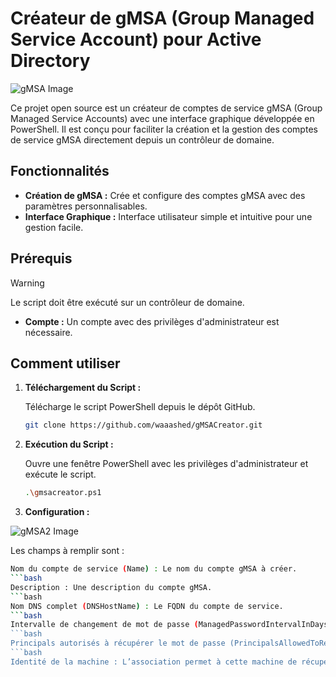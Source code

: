 # Créateur de gMSA (Group Managed Service Account) pour Active Directory

![gMSA Image](https://i.postimg.cc/TP7RPQf8/logogmsa.jpg) <!-- Remplace ce lien par une image pertinente pour ton projet -->

Ce projet open source est un créateur de comptes de service gMSA (Group Managed Service Accounts) avec une interface graphique développée en PowerShell. Il est conçu pour faciliter la création et la gestion des comptes de service gMSA directement depuis un contrôleur de domaine.

## Fonctionnalités

- **Création de gMSA :** Crée et configure des comptes gMSA avec des paramètres personnalisables.
- **Interface Graphique :** Interface utilisateur simple et intuitive pour une gestion facile.

## Prérequis

> [!WARNING]
> Le script doit être exécuté sur un contrôleur de domaine.
- **Compte :** Un compte avec des privilèges d'administrateur est nécessaire.

## Comment utiliser

1. **Téléchargement du Script :**

   Télécharge le script PowerShell depuis le dépôt GitHub.

   ```bash
   git clone https://github.com/waaashed/gMSACreator.git

2. **Exécution du Script :**

   Ouvre une fenêtre PowerShell avec les privilèges d'administrateur et exécute le script.

   ```bash
   .\gmsacreator.ps1

2. **Configuration :**

![gMSA2 Image](https://i.postimg.cc/7ZRsYTds/Capture.png)

Les champs à remplir sont :

   ```bash
Nom du compte de service (Name) : Le nom du compte gMSA à créer.
   ```bash
Description : Une description du compte gMSA.
   ```bash
Nom DNS complet (DNSHostName) : Le FQDN du compte de service.
   ```bash
Intervalle de changement de mot de passe (ManagedPasswordIntervalInDays) : L'intervalle en jours pour le changement automatique du mot de passe, par exemple 30.
   ```bash
Principals autorisés à récupérer le mot de passe (PrincipalsAllowedToRetrieveManagedPassword) : Les entités autorisées à récupérer le mot de passe.
   ```bash
Identité de la machine : L’association permet à cette machine de récupérer et d'utiliser les informations d'identification du compte de service géré.
   
